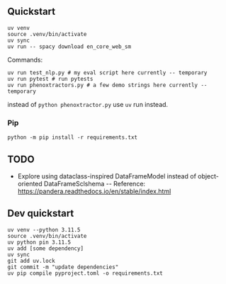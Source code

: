 
## Quickstart
```
uv venv
source .venv/bin/activate
uv sync
uv run -- spacy download en_core_web_sm   
```

Commands:
```
uv run test_nlp.py # my eval script here currently -- temporary
uv run pytest # run pytests
uv run phenoxtractors.py # a few demo strings here currently -- temporary
```

instead of `python phenoxtractor.py` use `uv` run instead. 

### Pip

```
python -m pip install -r requirements.txt
```

## TODO

- Explore using dataclass-inspired DataFrameModel instead of object-oriented DataFrameSclshema
-- Reference: https://pandera.readthedocs.io/en/stable/index.html


## Dev quickstart
```
uv venv --python 3.11.5
source .venv/bin/activate
uv python pin 3.11.5 
uv add [some dependency]
uv sync
git add uv.lock
git commit -m "update dependencies"
uv pip compile pyproject.toml -o requirements.txt
```
